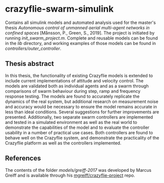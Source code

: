 # crazyflie-swarm-simulink
Contains all simulink models and automated analysis used for the master's thesis *Autonomous control of unmanned aerial multi-agent networks in confined spaces* [Månsson, P., Green, S., 2019]. The project is initiated by running *init_swarm_project.m*. Complete and reusable models can be found in the *lib* directory, and working examples of those models can be found in *controllers/outer_controller*.
## Thesis abstract
In this thesis, the functionality of existing Crazyflie models is extended to include current implementations of attitude and velocity control. The models are validated both as individual agents and as a swarm through comparisons of swarm behaviour during step, ramp and frequency response testing. The models are found to accurately replicate the dynamics of the real system, but additional research on measurement noise and accuracy would be necessary to ensure the model remains accurate in less than ideal conditions. Several suggestions for further improvements are presented. Additionally, two separate swarm controllers are implemented and tested in a simulated environment as well as the real world to demonstrate the capabilities of the model and to evaluate the controller usability in a number of practical use cases. Both controllers are found to behave well on the Crazyflie system, and demonstrate the practicality of the Crazyflie platform as well as the controllers implemented.
## References
The contents of the folder *models/greiff-2017* was developed by Marcus Greiff and is available through his [mgreiff/crazyflie-project](https://github.com/mgreiff/crazyflie-project) repo.
